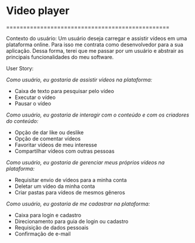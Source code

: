 # Video player
================================================

Contexto do usuário: Um usuário deseja carregar e assistir vídeos em uma plataforma online. Para isso me contrata como desenvolvedor para a sua aplicação. Dessa forma, terei que me passar por um usuário e abstrair as principais funcionalidades do meu software.

User Story:

*Como usuário, eu gostaria de assistir vídeos na plataforma:*
   * Caixa de texto para pesquisar pelo vídeo
   * Executar o vídeo
   * Pausar o vídeo

*Como usuário, eu gostaria de interagir com o conteúdo e com os criadores do conteúdo:*
   * Opção de dar like ou deslike
   * Opção de comentar vídeos
   * Favoritar vídeos de meu interesse
   * Compartilhar vídeos com outras pessoas

*Como usuário, eu gostaria de gerenciar meus próprios vídeos na plataforma:*
   * Requisitar envio de vídeos para a minha conta
   * Deletar um vídeo da minha conta
   * Criar pastas para vídeos de mesmos gêneros 

*Como usuário, eu gostaria de me cadastrar na plataforma:*
   * Caixa para login e cadastro
   * Direcionamento para guia de login ou cadastro
   * Requisição de dados pessoais
   * Confirmação de e-mail
